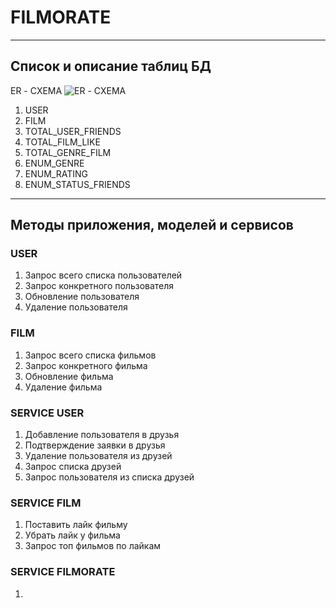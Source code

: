 # FILMORATE

---
## Список и описание таблиц БД

ER - СХЕМА
![ER - СХЕМА](https://github.com/SinitsaBogdan/java-filmorate/assets/124495463/28c9c3af-16c9-4692-86b8-f8b6ab1953c8)

1. USER
2. FILM
3. TOTAL_USER_FRIENDS
4. TOTAL_FILM_LIKE
5. TOTAL_GENRE_FILM
6. ENUM_GENRE
7. ENUM_RATING
8. ENUM_STATUS_FRIENDS

---
## Методы приложения, моделей и сервисов

### USER
1. Запрос всего списка пользователей
2. Запрос конкретного пользователя
3. Обновление пользователя
4. Удаление пользователя

### FILM
1. Запрос всего списка фильмов
2. Запрос конкретного фильма
3. Обновление фильма
4. Удаление фильма

### SERVICE USER
1. Добавление пользователя в друзья
2. Подтверждение заявки в друзья
3. Удаление пользователя из друзей
4. Запрос списка друзей
5. Запрос пользователя из списка друзей

### SERVICE FILM
1. Поставить лайк фильму
2. Убрать лайк у фильма
3. Запрос топ фильмов по лайкам

### SERVICE FILMORATE
1.
